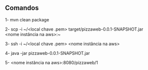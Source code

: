 ## Comandos

1- mvn clean package

2- scp -i ~/<local chave .pem> target/pizzaweb-0.0.1-SNAPSHOT.jar <nome instância na aws>:~
  
3- ssh -i ~/<local chave .pem> <nome instância na aws>
  
4- java -jar  pizzaweb-0.0.1-SNAPSHOT.jar
  
5- <nome instância na aws>:8080/pizzaweb/1
